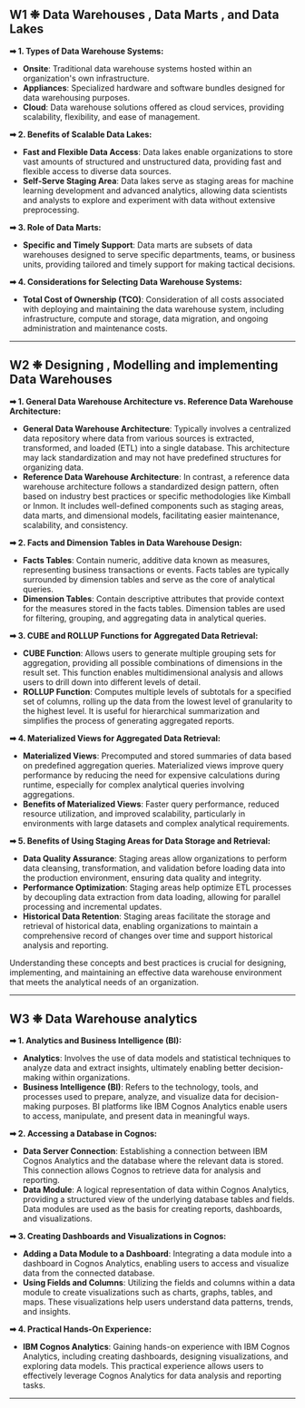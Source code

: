 ## W1 ❉ Data Warehouses , Data Marts , and Data Lakes 
**➡ 1. Types of Data Warehouse Systems:**
- **Onsite**: Traditional data warehouse systems hosted within an organization's own infrastructure.
- **Appliances**: Specialized hardware and software bundles designed for data warehousing purposes.
- **Cloud**: Data warehouse solutions offered as cloud services, providing scalability, flexibility, and ease of management.

**➡ 2. Benefits of Scalable Data Lakes:**
- **Fast and Flexible Data Access**: Data lakes enable organizations to store vast amounts of structured and unstructured data, providing fast and flexible access to diverse data sources.
- **Self-Serve Staging Area**: Data lakes serve as staging areas for machine learning development and advanced analytics, allowing data scientists and analysts to explore and experiment with data without extensive preprocessing.

**➡ 3. Role of Data Marts:**
- **Specific and Timely Support**: Data marts are subsets of data warehouses designed to serve specific departments, teams, or business units, providing tailored and timely support for making tactical decisions.

**➡ 4. Considerations for Selecting Data Warehouse Systems:**
- **Total Cost of Ownership (TCO)**: Consideration of all costs associated with deploying and maintaining the data warehouse system, including infrastructure, compute and storage, data migration, and ongoing administration and maintenance costs.
---
## W2 ❉ Designing , Modelling and implementing Data Warehouses

**➡ 1. General Data Warehouse Architecture vs. Reference Data Warehouse Architecture:**

- **General Data Warehouse Architecture**: Typically involves a centralized data repository where data from various sources is extracted, transformed, and loaded (ETL) into a single database. This architecture may lack standardization and may not have predefined structures for organizing data.
- **Reference Data Warehouse Architecture**: In contrast, a reference data warehouse architecture follows a standardized design pattern, often based on industry best practices or specific methodologies like Kimball or Inmon. It includes well-defined components such as staging areas, data marts, and dimensional models, facilitating easier maintenance, scalability, and consistency.

**➡ 2. Facts and Dimension Tables in Data Warehouse Design:**
- **Facts Tables**: Contain numeric, additive data known as measures, representing business transactions or events. Facts tables are typically surrounded by dimension tables and serve as the core of analytical queries.
- **Dimension Tables**: Contain descriptive attributes that provide context for the measures stored in the facts tables. Dimension tables are used for filtering, grouping, and aggregating data in analytical queries.

**➡ 3. CUBE and ROLLUP Functions for Aggregated Data Retrieval:**
- **CUBE Function**: Allows users to generate multiple grouping sets for aggregation, providing all possible combinations of dimensions in the result set. This function enables multidimensional analysis and allows users to drill down into different levels of detail.
- **ROLLUP Function**: Computes multiple levels of subtotals for a specified set of columns, rolling up the data from the lowest level of granularity to the highest level. It is useful for hierarchical summarization and simplifies the process of generating aggregated reports.

**➡ 4. Materialized Views for Aggregated Data Retrieval:**
- **Materialized Views**: Precomputed and stored summaries of data based on predefined aggregation queries. Materialized views improve query performance by reducing the need for expensive calculations during runtime, especially for complex analytical queries involving aggregations.
- **Benefits of Materialized Views**: Faster query performance, reduced resource utilization, and improved scalability, particularly in environments with large datasets and complex analytical requirements.

**➡ 5. Benefits of Using Staging Areas for Data Storage and Retrieval:**
- **Data Quality Assurance**: Staging areas allow organizations to perform data cleansing, transformation, and validation before loading data into the production environment, ensuring data quality and integrity.
- **Performance Optimization**: Staging areas help optimize ETL processes by decoupling data extraction from data loading, allowing for parallel processing and incremental updates.
- **Historical Data Retention**: Staging areas facilitate the storage and retrieval of historical data, enabling organizations to maintain a comprehensive record of changes over time and support historical analysis and reporting.

Understanding these concepts and best practices is crucial for designing, implementing, and maintaining an effective data warehouse environment that meets the analytical needs of an organization.

---
## W3 ❉ Data Warehouse analytics

**➡ 1. Analytics and Business Intelligence (BI):**
 - **Analytics**: Involves the use of data models and statistical techniques to analyze data and extract insights, ultimately enabling better decision-making within organizations.
- **Business Intelligence (BI)**: Refers to the technology, tools, and processes used to prepare, analyze, and visualize data for decision-making purposes. BI platforms like IBM Cognos Analytics enable users to access, manipulate, and present data in meaningful ways.

**➡ 2. Accessing a Database in Cognos:**
- **Data Server Connection**: Establishing a connection between IBM Cognos Analytics and the database where the relevant data is stored. This connection allows Cognos to retrieve data for analysis and reporting.
- **Data Module**: A logical representation of data within Cognos Analytics, providing a structured view of the underlying database tables and fields. Data modules are used as the basis for creating reports, dashboards, and visualizations.

**➡ 3. Creating Dashboards and Visualizations in Cognos:**
- **Adding a Data Module to a Dashboard**: Integrating a data module into a dashboard in Cognos Analytics, enabling users to access and visualize data from the connected database.
- **Using Fields and Columns**: Utilizing the fields and columns within a data module to create visualizations such as charts, graphs, tables, and maps. These visualizations help users understand data patterns, trends, and insights.

**➡ 4. Practical Hands-On Experience:**
- **IBM Cognos Analytics**: Gaining hands-on experience with IBM Cognos Analytics, including creating dashboards, designing visualizations, and exploring data models. This practical experience allows users to effectively leverage Cognos Analytics for data analysis and reporting tasks.


---



















